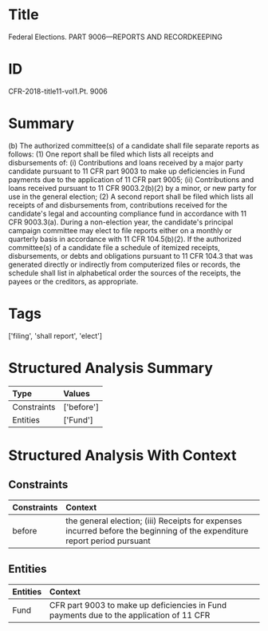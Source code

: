# Title

 Federal Elections. PART 9006—REPORTS AND RECORDKEEPING


# ID

 CFR-2018-title11-vol1.Pt. 9006


# Summary

(b) The authorized committee(s) of a candidate shall file separate reports as follows:
(1) One report shall be filed which lists all receipts and disbursements of:
(i) Contributions and loans received by a major party candidate pursuant to 11 CFR part 9003 to make up deficiencies in Fund payments due to the application of 11 CFR part 9005;
(ii) Contributions and loans received pursuant to 11 CFR 9003.2(b)(2) by a minor, or new party for use in the general election;
(2) A second report shall be filed which lists all receipts of and disbursements from, contributions received for the candidate's legal and accounting compliance fund in accordance with 11 CFR 9003.3(a).
During a non-election year, the candidate's principal campaign committee may elect to file reports either on a monthly or quarterly basis in accordance with 11 CFR 104.5(b)(2).
If the authorized committee(s) of a candidate file a schedule of itemized receipts, disbursements, or debts and obligations pursuant to 11 CFR 104.3 that was generated directly or indirectly from computerized files or records, the schedule shall list in alphabetical order the sources of the receipts, the payees or the creditors, as appropriate.


# Tags

['filing', 'shall report', 'elect']


# Structured Analysis Summary

| Type        | Values     |
|:------------|:-----------|
| Constraints | ['before'] |
| Entities    | ['Fund']   |


# Structured Analysis With Context

 


## Constraints

| Constraints   | Context                                                                                                                   |
|:--------------|:--------------------------------------------------------------------------------------------------------------------------|
| before        | the general election; (iii) Receipts for expenses incurred before the beginning of the expenditure report period pursuant |


## Entities

| Entities   | Context                                                                                 |
|:-----------|:----------------------------------------------------------------------------------------|
| Fund       | CFR part 9003 to make up deficiencies in Fund payments due to the application of 11 CFR |


